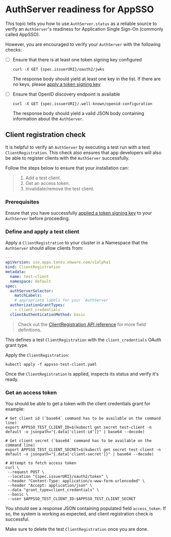 # AuthServer readiness for AppSSO

This topic tells you how to use `AuthServer.status` as a reliable source to verify 
an `AuthServer`'s readiness for Application Single Sign-On (commonly called AppSSO). 

However, you are encouraged to verify your `AuthServer` with the following checks:

- [ ] Ensure that there is at least one token signing key configured

  ```shell
  curl -X GET {spec.issuerURI}/oauth2/jwks
  ```

  The response body should yield at least one key in the list. If there are no keys,
  please [apply a token signing key](token-signature.md)

- [ ] Ensure that OpenID discovery endpoint is available

  ```shell
  curl -X GET {spec.issuerURI}/.well-known/openid-configuration
  ```

  The response body should yield a valid JSON body containing information about the `AuthServer`.

## Client registration check

It is helpful to verify an `AuthServer` by executing a test run with a test `ClientRegistration`. This check also
ensures that
app developers will also be able to register clients with the `AuthServer` successfully.

Follow the steps below to ensure that your installation can:

> 1. Add a test client.
> 2. Get an access token.
> 3. Invalidate/remove the test client.

### Prerequisites

Ensure that you have successfully [applied a token signing key](token-signature.md) to your `AuthServer` before
proceeding.

### Define and apply a test client

Apply a `ClientRegistration` to your cluster in a Namespace that the `AuthServer` should allow clients from:

```yaml
---
apiVersion: sso.apps.tanzu.vmware.com/v1alpha1
kind: ClientRegistration
metadata:
  name: test-client
  namespace: default
spec:
  authServerSelector:
    matchLabels:
    # appropriate labels for your `AuthServer`
  authorizationGrantTypes:
    - client_credentials
  clientAuthenticationMethod: basic
```

> Check out the [ClientRegistration API reference](../crds/clientregistration.md) for more field definitions.

This defines a test `ClientRegistration` with the `client_credentials` OAuth grant type.

Apply the `ClientRegistration`:

```shell
kubectl apply -f appsso-test-client.yaml
```

Once the `ClientRegistration` is applied, inspects its status and verify it's ready.

### Get an access token

You should be able to get a token with the client credentials grant for example:

```shell
# Get client id (`base64` command has to be available on the command line)
export APPSSO_TEST_CLIENT_ID=$(kubectl get secret test-client -n default -o jsonpath="{.data['client-id']}" | base64 --decode)

# Get client secret (`base64` command has to be available on the command line)
export APPSSO_TEST_CLIENT_SECRET=$(kubectl get secret test-client -n default -o jsonpath="{.data['client-secret']}" | base64 --decode)

# Attempt to fetch access token
curl \
 --request POST \
 --location "{spec.issuerURI}/oauth2/token" \
 --header "Content-Type: application/x-www-form-urlencoded" \
 --header "Accept: application/json" \
 --data "grant_type=client_credentials" \
 --basic \
 --user $APPSSO_TEST_CLIENT_ID:$APPSSO_TEST_CLIENT_SECRET
```

You should see a response JSON containing populated field `access_token`. If so, the system is working as expected, and
client registration check is successful.

Make sure to delete the test `ClientRegistration` once you are done.
